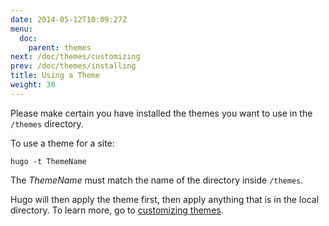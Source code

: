 ```yaml
---
date: 2014-05-12T10:09:27Z
menu:
  doc:
    parent: themes
next: /doc/themes/customizing
prev: /doc/themes/installing
title: Using a Theme
weight: 30
---
```


Please make certain you have installed the themes you want to use in the
`/themes` directory.

To use a theme for a site:

    hugo -t ThemeName

The *ThemeName* must match the name of the directory inside `/themes`.

Hugo will then apply the theme first, then apply anything that is in the local
directory. To learn more, go to [customizing themes](/doc/themes/customizing/).
